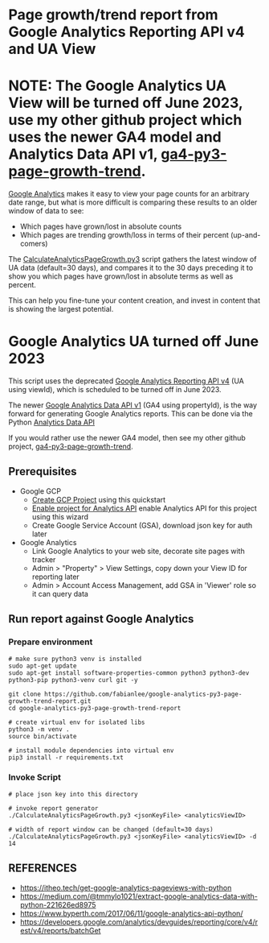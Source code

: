 # Page growth/trend report from Google Analytics Reporting API v4 and UA View

# NOTE: The Google Analytics UA View will be turned off June 2023, use my other github project which uses the newer GA4 model and Analytics Data API v1, [ga4-py3-page-growth-trend](https://github.com/fabianlee/ga4-py3-page-growth-trend).

[Google Analytics](https://analytics.google.com/) makes it easy to view your page counts for an arbitrary date range, but what is more difficult is comparing these results to an older window of data to see:

* Which pages have grown/lost in absolute counts
* Which pages are trending growth/loss in terms of their percent (up-and-comers)

The [CalculateAnalyticsPageGrowth.py3](CalculateAnalyticsPageGrowth.py3) script gathers the latest window of UA data (default=30 days), and compares it to the 30 days preceding it to show you which pages have grown/lost in absolute terms as well as percent.

This can help you fine-tune your content creation, and invest in content that is showing the largest potential.

# Google Analytics UA turned off June 2023

This script uses the deprecated [Google Analytics Reporting API v4](https://developers.google.com/analytics/devguides/reporting/core/v4) (UA using viewId), which is scheduled to be turned off in June 2023.

The newer [Google Analytics Data API v1](https://developers.google.com/analytics/devguides/reporting/data/v1) (GA4 using propertyId), is the way forward for generating Google Analytics reports.  This can be done via the Python [Analytics Data API](https://googleapis.dev/python/analyticsdata/latest/index.html)

If you would rather use the newer GA4 model, then see my other github project, [ga4-py3-page-growth-trend](https://github.com/fabianlee/ga4-py3-page-growth-trend).


## Prerequisites

* Google GCP
  * [Create GCP Project](https://developers.google.com/analytics/devguides/reporting/core/v4/quickstart/service-py) using this quickstart
  * [Enable project for Analytics API](https://console.cloud.google.com/start/api?id=analyticsreporting.googleapis.com&credential=client_key) enable Analytics API for this project using this wizard
  * Create Google Service Account (GSA), download json key for auth later
* Google Analytics
  * Link Google Analytics to your web site, decorate site pages with tracker
  * Admin > "Property" > View Settings, copy down your View ID for reporting later
  * Admin > Account Access Management, add GSA in 'Viewer' role so it can query data


## Run report against Google Analytics

### Prepare environment

```
# make sure python3 venv is installed
sudo apt-get update
sudo apt-get install software-properties-common python3 python3-dev python3-pip python3-venv curl git -y

git clone https://github.com/fabianlee/google-analytics-py3-page-growth-trend-report.git
cd google-analytics-py3-page-growth-trend-report

# create virtual env for isolated libs
python3 -m venv .
source bin/activate

# install module dependencies into virtual env
pip3 install -r requirements.txt
```

### Invoke Script

```
# place json key into this directory

# invoke report generator
./CalculateAnalyticsPageGrowth.py3 <jsonKeyFile> <analyticsViewID>

# width of report window can be changed (default=30 days)
./CalculateAnalyticsPageGrowth.py3 <jsonKeyFile> <analyticsViewID> -d 14
```



## REFERENCES

* https://itheo.tech/get-google-analytics-pageviews-with-python
* https://medium.com/@tmmylo1021/extract-google-analytics-data-with-python-221626ed8975
* https://www.byperth.com/2017/06/11/google-analytics-api-python/
* https://developers.google.com/analytics/devguides/reporting/core/v4/rest/v4/reports/batchGet
